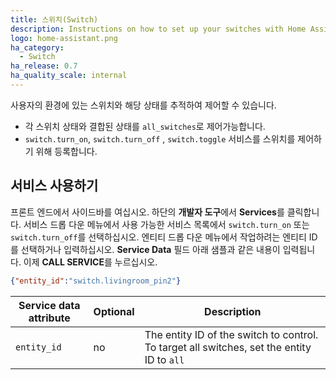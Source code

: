 ```yaml
---
title: 스위치(Switch)
description: Instructions on how to set up your switches with Home Assistant.
logo: home-assistant.png
ha_category:
  - Switch
ha_release: 0.7
ha_quality_scale: internal
---
```


사용자의 환경에 있는 스위치와 해당 상태를 추적하여 제어할 수 있습니다.

- 각 스위치 상태와 결합된 상태를 `all_switches`로 제어가능합니다.  
- `switch.turn_on`, `switch.turn_off` , `switch.toggle` 서비스를 스위치를 제어하기 위해 등록합니다. 

## 서비스 사용하기

프론트 엔드에서 사이드바를 여십시오. 하단의 **개발자 도구**에서 **Services**를 클릭합니다. 서비스 드롭 다운 메뉴에서 사용 가능한 서비스 목록에서 `switch.turn_on` 또는 `switch.turn_off`를 선택하십시오. 엔티티 드롭 다운 메뉴에서 작업하려는 엔티티 ID를 선택하거나 입력하십시오. **Service Data** 필드 아래 샘플과 같은 내용이 입력됩니다. 이제 **CALL SERVICE**를 누르십시오.

```json
{"entity_id":"switch.livingroom_pin2"}
```

| Service data attribute | Optional | Description |
| ---------------------- | -------- | ----------- |
| `entity_id`            |      no  | The entity ID of the switch to control. To target all switches, set the entity ID to `all`|
